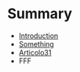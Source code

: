 # Summary

* [Introduction](README.md)
* [Something](Chapter1//something.md)
* [Articolo31](articolo31.md)
* FFF

